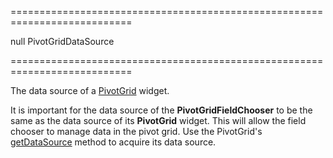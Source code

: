 <!--**
/*-------------------------------------------
    Auto-generated file. Do not modify.
-------------------------------------------

**-->
===========================================================================
<!--default-->null<!--/default-->
<!--type-->PivotGridDataSource<!--/type-->
===========================================================================

<!--shortDescription-->
The data source of a [PivotGrid](/Documentation/ApiReference/UI_Widgets/dxPivotGrid/) widget.
<!--/shortDescription-->

<!--fullDescription-->
It is important for the data source of the **PivotGridFieldChooser** to be the same as the data source of its **PivotGrid** widget. This will allow the field chooser to manage data in the pivot grid. Use the PivotGrid's [getDataSource](/Documentation/ApiReference/UI_Widgets/dxPivotGrid/Methods/#getDataSource) method to acquire its data source.
<!--/fullDescription-->
